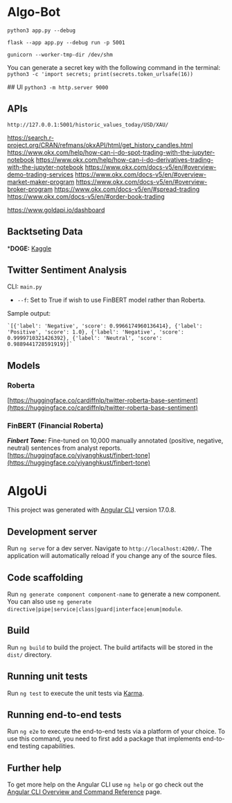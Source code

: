 # Algo-Bot

``python3 app.py --debug``

``flask --app app.py --debug run -p 5001``
<!-- --host=0.0.0.0 run  -->

``gunicorn --worker-tmp-dir /dev/shm``

You can generate a secret key with the following command in the terminal:
``python3 -c 'import secrets; print(secrets.token_urlsafe(16))``

## UI
`` python3 -m http.server 9000 ``

## APIs

``http://127.0.0.1:5001/historic_values_today/USD/XAU/``

https://search.r-project.org/CRAN/refmans/okxAPI/html/get_history_candles.html
https://www.okx.com/help/how-can-i-do-spot-trading-with-the-jupyter-notebook
https://www.okx.com/help/how-can-i-do-derivatives-trading-with-the-jupyter-notebook
https://www.okx.com/docs-v5/en/#overview-demo-trading-services
https://www.okx.com/docs-v5/en/#overview-market-maker-program
https://www.okx.com/docs-v5/en/#overview-broker-program
https://www.okx.com/docs-v5/en/#spread-trading
https://www.okx.com/docs-v5/en/#order-book-trading

https://www.goldapi.io/dashboard

## Backtseting Data

***DOGE:** [Kaggle](https://www.kaggle.com/datasets/svaningelgem/crypto-currencies-daily-prices?select=DOGE.csv)

## Twitter Sentiment Analysis

CLI: `main.py`
- `--f`: Set to True if wish to use FinBERT model rather than Roberta.

Sample output:

    `[{'label': 'Negative', 'score': 0.9966174960136414}, {'label': 'Positive', 'score': 1.0}, {'label': 'Negative', 'score': 0.9999710321426392}, {'label': 'Neutral', 'score': 0.9889441728591919}]`

## Models

### Roberta
[https://huggingface.co/cardiffnlp/twitter-roberta-base-sentiment](https://huggingface.co/cardiffnlp/twitter-roberta-base-sentiment)

### FinBERT (Financial Roberta)
***Finbert Tone:*** Fine-tuned on 10,000 manually annotated (positive, negative, neutral) sentences from analyst reports. [https://huggingface.co/yiyanghkust/finbert-tone](https://huggingface.co/yiyanghkust/finbert-tone)

# AlgoUi

This project was generated with [Angular CLI](https://github.com/angular/angular-cli) version 17.0.8.

## Development server

Run `ng serve` for a dev server. Navigate to `http://localhost:4200/`. The application will automatically reload if you change any of the source files.

## Code scaffolding

Run `ng generate component component-name` to generate a new component. You can also use `ng generate directive|pipe|service|class|guard|interface|enum|module`.

## Build

Run `ng build` to build the project. The build artifacts will be stored in the `dist/` directory.

## Running unit tests

Run `ng test` to execute the unit tests via [Karma](https://karma-runner.github.io).

## Running end-to-end tests

Run `ng e2e` to execute the end-to-end tests via a platform of your choice. To use this command, you need to first add a package that implements end-to-end testing capabilities.

## Further help

To get more help on the Angular CLI use `ng help` or go check out the [Angular CLI Overview and Command Reference](https://angular.io/cli) page.
